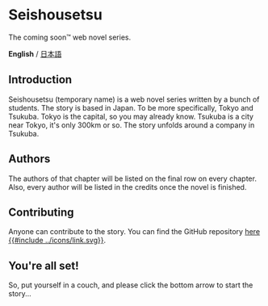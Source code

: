 # Seishousetsu
The coming soon™ web novel series.

**English** / [日本語](紹介_案内.md)

## Introduction
 Seishousetsu (temporary name) is a web novel series written by a bunch of students. The story is based in Japan. To be more specifically, Tokyo and Tsukuba. Tokyo is the capital, so you may already know. Tsukuba is a city near Tokyo, it's only 300km or so. The story unfolds around a company in Tsukuba.
 
## Authors
  The authors of that chapter will be listed on the final row on every chapter. Also, every author will be listed in the credits once the novel is finished.
  
## Contributing
 Anyone can contribute to the story. You can find the GitHub repository [here {{#include ../icons/link.svg}}](https://github.com/sjkim04/seishousetsu).

## You're all set!
So, put yourself in a couch, and please click the bottom arrow to start the story...
